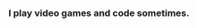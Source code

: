 ### I play video games and code sometimes.

<!--
**CB9611/CB9611** is a ✨ _special_ ✨ repository because its `README.md` (this file) appears on your GitHub profile.
